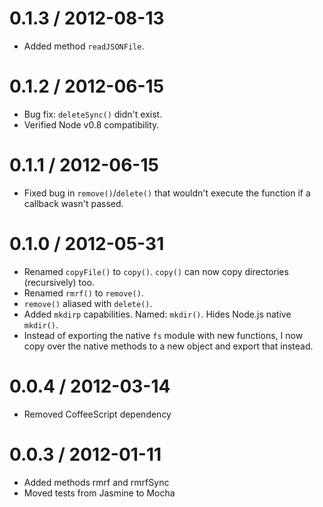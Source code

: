 0.1.3 / 2012-08-13
==================
* Added method `readJSONFile`.

0.1.2 / 2012-06-15
==================
* Bug fix: `deleteSync()` didn't exist.
* Verified Node v0.8 compatibility.

0.1.1 / 2012-06-15
==================
* Fixed bug in `remove()`/`delete()` that wouldn't execute the function if a callback wasn't passed.

0.1.0 / 2012-05-31
==================
* Renamed `copyFile()` to `copy()`. `copy()` can now copy directories (recursively) too.
* Renamed `rmrf()` to `remove()`. 
* `remove()` aliased with `delete()`.
* Added `mkdirp` capabilities. Named: `mkdir()`. Hides Node.js native `mkdir()`.
* Instead of exporting the native `fs` module with new functions, I now copy over the native methods to a new object and export that instead.

0.0.4 / 2012-03-14
==================
* Removed CoffeeScript dependency

0.0.3 / 2012-01-11
==================
* Added methods rmrf and rmrfSync
* Moved tests from Jasmine to Mocha
